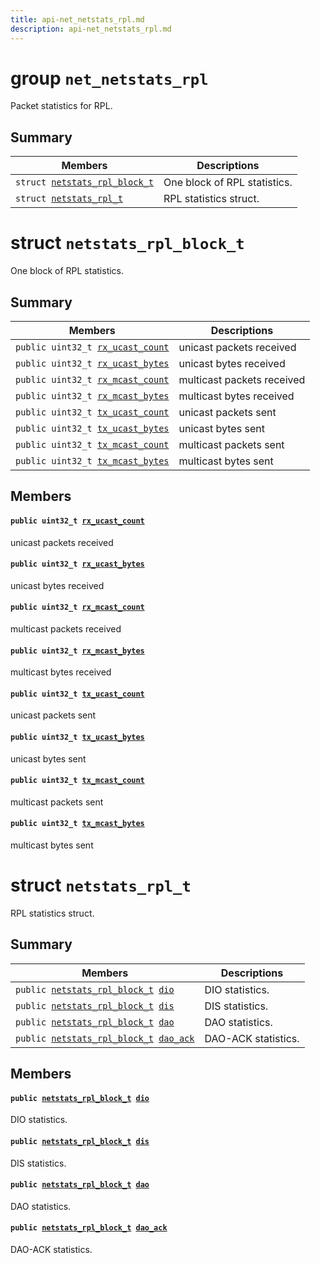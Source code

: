 ```yaml
---
title: api-net_netstats_rpl.md
description: api-net_netstats_rpl.md
---
```

# group `net_netstats_rpl` 

Packet statistics for RPL.

## Summary

 Members                        | Descriptions                                
--------------------------------|---------------------------------------------
`struct `[`netstats_rpl_block_t`](#structnetstats__rpl__block__t) | One block of RPL statistics.
`struct `[`netstats_rpl_t`](#structnetstats__rpl__t) | RPL statistics struct.

# struct `netstats_rpl_block_t` 

One block of RPL statistics.

## Summary

 Members                        | Descriptions                                
--------------------------------|---------------------------------------------
`public uint32_t `[`rx_ucast_count`](#structnetstats__rpl__block__t_1a835128c88e074db495c4aa9c817586ee) | unicast packets received
`public uint32_t `[`rx_ucast_bytes`](#structnetstats__rpl__block__t_1a13ac2e7e620ac980f51faf5ce56a7bc4) | unicast bytes received
`public uint32_t `[`rx_mcast_count`](#structnetstats__rpl__block__t_1a281fcb2bf29846b36ed3022910386258) | multicast packets received
`public uint32_t `[`rx_mcast_bytes`](#structnetstats__rpl__block__t_1aa0de3852ff9cefb3847c65d3bd326ce2) | multicast bytes received
`public uint32_t `[`tx_ucast_count`](#structnetstats__rpl__block__t_1adc3335ab46e4d43f4cc587d44b676557) | unicast packets sent
`public uint32_t `[`tx_ucast_bytes`](#structnetstats__rpl__block__t_1ac0d07680a1fd3987117de01f677dfd92) | unicast bytes sent
`public uint32_t `[`tx_mcast_count`](#structnetstats__rpl__block__t_1a660d2ea5ef2548fa4b3cf7cadae2ce1e) | multicast packets sent
`public uint32_t `[`tx_mcast_bytes`](#structnetstats__rpl__block__t_1ad599f6e6eec968ca63942fc76b0c8cd2) | multicast bytes sent

## Members

#### `public uint32_t `[`rx_ucast_count`](#structnetstats__rpl__block__t_1a835128c88e074db495c4aa9c817586ee) 

unicast packets received

#### `public uint32_t `[`rx_ucast_bytes`](#structnetstats__rpl__block__t_1a13ac2e7e620ac980f51faf5ce56a7bc4) 

unicast bytes received

#### `public uint32_t `[`rx_mcast_count`](#structnetstats__rpl__block__t_1a281fcb2bf29846b36ed3022910386258) 

multicast packets received

#### `public uint32_t `[`rx_mcast_bytes`](#structnetstats__rpl__block__t_1aa0de3852ff9cefb3847c65d3bd326ce2) 

multicast bytes received

#### `public uint32_t `[`tx_ucast_count`](#structnetstats__rpl__block__t_1adc3335ab46e4d43f4cc587d44b676557) 

unicast packets sent

#### `public uint32_t `[`tx_ucast_bytes`](#structnetstats__rpl__block__t_1ac0d07680a1fd3987117de01f677dfd92) 

unicast bytes sent

#### `public uint32_t `[`tx_mcast_count`](#structnetstats__rpl__block__t_1a660d2ea5ef2548fa4b3cf7cadae2ce1e) 

multicast packets sent

#### `public uint32_t `[`tx_mcast_bytes`](#structnetstats__rpl__block__t_1ad599f6e6eec968ca63942fc76b0c8cd2) 

multicast bytes sent

# struct `netstats_rpl_t` 

RPL statistics struct.

## Summary

 Members                        | Descriptions                                
--------------------------------|---------------------------------------------
`public `[`netstats_rpl_block_t`](./doc/starlight-docs/src/content/docs/apidoc/api-net_netstats_rpl.md#structnetstats__rpl__block__t)` `[`dio`](#structnetstats__rpl__t_1a331333e3184e0e9eff2b632037cb1768) | DIO statistics.
`public `[`netstats_rpl_block_t`](./doc/starlight-docs/src/content/docs/apidoc/api-net_netstats_rpl.md#structnetstats__rpl__block__t)` `[`dis`](#structnetstats__rpl__t_1a10e1609393d8dcfed150f6d59e451d31) | DIS statistics.
`public `[`netstats_rpl_block_t`](./doc/starlight-docs/src/content/docs/apidoc/api-net_netstats_rpl.md#structnetstats__rpl__block__t)` `[`dao`](#structnetstats__rpl__t_1afd18c8d433468b51a9caaa1f9b2c6ccb) | DAO statistics.
`public `[`netstats_rpl_block_t`](./doc/starlight-docs/src/content/docs/apidoc/api-net_netstats_rpl.md#structnetstats__rpl__block__t)` `[`dao_ack`](#structnetstats__rpl__t_1a753dea7fcee5972298c25075692e22f4) | DAO-ACK statistics.

## Members

#### `public `[`netstats_rpl_block_t`](./doc/starlight-docs/src/content/docs/apidoc/api-net_netstats_rpl.md#structnetstats__rpl__block__t)` `[`dio`](#structnetstats__rpl__t_1a331333e3184e0e9eff2b632037cb1768) 

DIO statistics.

#### `public `[`netstats_rpl_block_t`](./doc/starlight-docs/src/content/docs/apidoc/api-net_netstats_rpl.md#structnetstats__rpl__block__t)` `[`dis`](#structnetstats__rpl__t_1a10e1609393d8dcfed150f6d59e451d31) 

DIS statistics.

#### `public `[`netstats_rpl_block_t`](./doc/starlight-docs/src/content/docs/apidoc/api-net_netstats_rpl.md#structnetstats__rpl__block__t)` `[`dao`](#structnetstats__rpl__t_1afd18c8d433468b51a9caaa1f9b2c6ccb) 

DAO statistics.

#### `public `[`netstats_rpl_block_t`](./doc/starlight-docs/src/content/docs/apidoc/api-net_netstats_rpl.md#structnetstats__rpl__block__t)` `[`dao_ack`](#structnetstats__rpl__t_1a753dea7fcee5972298c25075692e22f4) 

DAO-ACK statistics.

